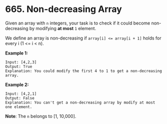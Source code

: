 # 665. Non-decreasing Array

Given an array with `n` integers, your task is to check if it could become non-decreasing by modifying **at most** `1` element.

We define an array is non-decreasing if `array[i] <= array[i + 1]` holds for every i (1 <= i < n).

**Example 1:**
    
    Input: [4,2,3]
    Output: True
    Explanation: You could modify the first 4 to 1 to get a non-decreasing array.

**Example 2:**
    
    Input: [4,2,1]
    Output: False
    Explanation: You can't get a non-decreasing array by modify at most one element.

**Note**: The `n` belongs to [1, 10,000].
